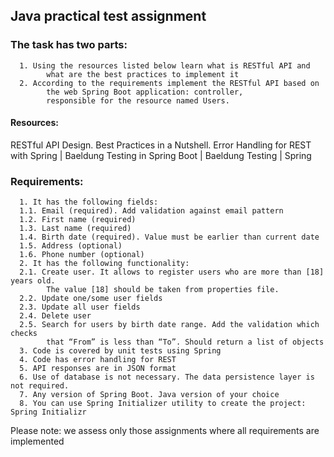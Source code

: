 ## Java practical test assignment

### The task has two parts:

      1. Using the resources listed below learn what is RESTful API and 
            what are the best practices to implement it 
      2. According to the requirements implement the RESTful API based on 
            the web Spring Boot application: controller, 
            responsible for the resource named Users. 

#### Resources:

RESTful API Design. Best Practices in a Nutshell.
Error Handling for REST with Spring | Baeldung
Testing in Spring Boot | Baeldung
Testing | Spring

### Requirements:
    
      1. It has the following fields:
      1.1. Email (required). Add validation against email pattern
      1.2. First name (required)
      1.3. Last name (required)
      1.4. Birth date (required). Value must be earlier than current date
      1.5. Address (optional)
      1.6. Phone number (optional)
      2. It has the following functionality:
      2.1. Create user. It allows to register users who are more than [18] years old. 
            The value [18] should be taken from properties file.
      2.2. Update one/some user fields
      2.3. Update all user fields
      2.4. Delete user
      2.5. Search for users by birth date range. Add the validation which checks 
            that “From” is less than “To”. Should return a list of objects
      3. Code is covered by unit tests using Spring 
      4. Code has error handling for REST
      5. API responses are in JSON format
      6. Use of database is not necessary. The data persistence layer is not required.
      7. Any version of Spring Boot. Java version of your choice
      8. You can use Spring Initializer utility to create the project: Spring Initializr

Please note: 
we assess only those assignments where all requirements are implemented

